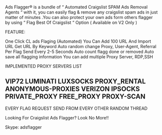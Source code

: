Ads Flagger® is a bundle of “ Automated Craigslist SPAM Ads Removal Agents “ with it, you can easily flag & remove any craigslist spam ads in just matter of minutes .You can also protect your own ads form others flagger by using “ Flag Best Of Craigslist “ Option ( Available on V2 Only )


FEATURE:

One Click CL ads Flaging (Automated)
You Can Add 100 URL And Import URL
Get URL By Keyword
Auto random change Proxy, User-Agent, Referral
Per Flag Send Every 2-5 Seconds
Auto count flagg done or removed
Auto save all flagging information
You can add multiple Proxy Server, RDP,SSH

IMPLEMENTED PROXY SERVERS LIST

VIP72
LUMINATI
LUXSOCKS
PROXY_RENTAL
ANONYMOUS-PROXIES
VERIZON
IPSOCKS
PRIVATE_PROXY
FREE_PROXY
PROXY-SCAN 
--------------------------------------------------------------------------------------------------
EVERY FLAG REQUEST SEND FROM EVERY OTHER RANDOM THREAD

Looking For Craigslist Ads Flagger? Look No More!!

Skype: adsflagger
